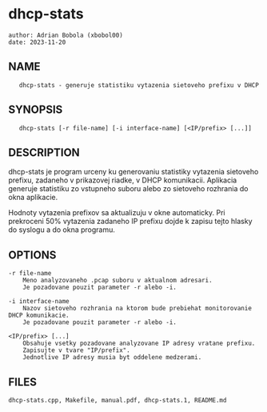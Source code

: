 # dhcp-stats

	author: Adrian Bobola (xbobol00)
	date: 2023-11-20

## NAME

       dhcp-stats - generuje statistiku vytazenia sietoveho prefixu v DHCP

## SYNOPSIS

       dhcp-stats [-r file-name] [-i interface-name] [<IP/prefix> [...]]

## DESCRIPTION

dhcp-stats je program urceny ku generovaniu statistiky vytazenia sietoveho prefixu, zadaneho v prikazovej riadke, v DHCP komunikacii.
Aplikacia generuje statistiku zo vstupneho suboru alebo zo sietoveho rozhrania do okna aplikacie.

Hodnoty vytazenia prefixov sa aktualizuju v okne automaticky.
Pri prekroceni 50% vytazenia zadaneho IP prefixu dojde k zapisu tejto hlasky do syslogu a do okna programu.

## OPTIONS

    -r file-name
        Meno analyzovaneho .pcap suboru v aktualnom adresari.
        Je pozadovane pouzit parameter -r alebo -i.

    -i interface-name
        Nazov sietoveho rozhrania na ktorom bude prebiehat monitorovanie DHCP komunikacie.
        Je pozadovane pouzit parameter -r alebo -i.

    <IP/prefix> [...]
        Obsahuje vsetky pozadovane analyzovane IP adresy vratane prefixu.
        Zapisujte v tvare "IP/prefix".
        Jednotlive IP adresy musia byt oddelene medzerami.
        
## FILES

	dhcp-stats.cpp, Makefile, manual.pdf, dhcp-stats.1, README.md
